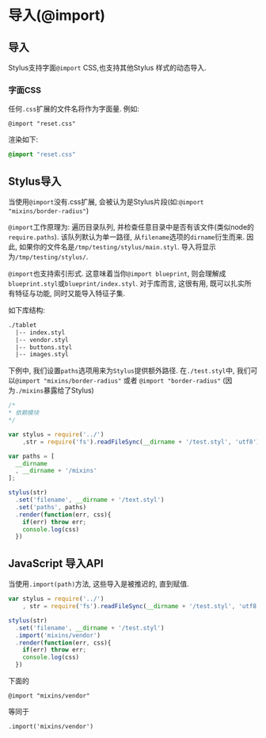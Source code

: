 # 导入(@import)

## 导入

Stylus支持字面`@import` CSS,也支持其他Stylus 样式的动态导入.

### 字面CSS

任何`.css`扩展的文件名将作为字面量. 例如:

```stylus
@import "reset.css"
```

渲染如下:

```css
@import "reset.css"
```

## Stylus导入

当使用`@import`没有.css扩展, 会被认为是Stylus片段(如:`@import "mixins/border-radius"`)

`@import`工作原理为: 遍历目录队列, 并检查任意目录中是否有该文件(类似node的`require.paths`). 该队列默认为单一路径, 从`filename`选项的`dirname`衍生而来. 因此, 如果你的文件名是`/tmp/testing/stylus/main.styl`. 导入将显示为`/tmp/testing/stylus/`.

`@import`也支持索引形式. 这意味着当你`@import blueprint`, 则会理解成`blueprint.styl`或`blueprint/index.styl`. 对于库而言, 这很有用, 既可以扎实所有特征与功能, 同时又能导入特征子集.

如下库结构:

```txt
./tablet
  |-- index.styl
  |-- vendor.styl
  |-- buttons.styl
  |-- images.styl
```

下例中, 我们设置`paths`选项用来为`Stylus`提供额外路径. 在`./test.styl`中, 我们可以`@import "mixins/border-radius"` 或者 `@import "border-radius"` (因为`./mixins`暴露给了Stylus)

```js
/*
* 依赖模块
*/

var stylus = require('../')
    ,str = require('fs').readFileSync(__dirname + '/test.styl', 'utf8')

var paths = [
  __dirname
  , __dirname + '/mixins'
];

stylus(str)
  .set('filename', __dirname + '/text.styl')
  .set('paths', paths)
  .render(function(err, css){
    if(err) throw err;
    console.log(css)
  })
```

## JavaScript 导入API

当使用`.import(path)`方法, 这些导入是被推迟的, 直到赋值.

```js
var stylus = require('../')
    , str = require('fs').readFileSync(__dirname + '/test.styl', 'utf8');

stylus(str)
  .set('filename', __dirname + '/test.styl')
  .import('mixins/vendor')
  .render(function(err, css){
    if(err) throw err;
    console.log(css)
  })
```

下面的

```stylus
@import "mixins/vendor"
```

等同于

```stylus
.import('mixins/vendor')
```
